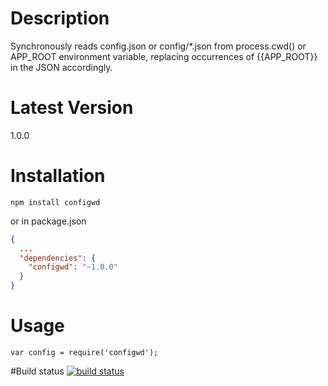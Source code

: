 # Description

Synchronously reads config.json or config/*.json from process.cwd() or APP_ROOT environment variable, replacing occurrences of {{APP_ROOT}} in the JSON accordingly.

# Latest Version

1.0.0

# Installation
```
npm install configwd
```

or in package.json 

```json
{
  ...
  "dependencies": {
    "configwd": "~1.0.0"
  }
}
```

# Usage

```
var config = require('configwd');
```

#Build status
[![build status](https://secure.travis-ci.org/stephenhandley/configwd.png)](http://travis-ci.org/stephenhandley/configwd)